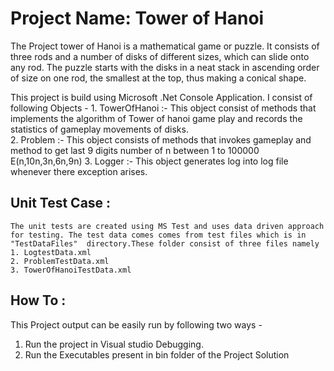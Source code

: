 ﻿# Project Name: Tower of Hanoi

The Project tower of Hanoi is a mathematical game or puzzle. It consists of three rods and a number of disks 
of different sizes, which can slide onto any rod. The puzzle starts with the disks in a neat stack in ascending
order of size on one rod, the smallest at the top, thus making a conical shape.

This project is build using Microsoft .Net Console Application. I consist of following Objects -
	1. TowerOfHanoi :- This object consist of methods that implements the algorithm of Tower of hanoi game play 
	                  and records the statistics of gameplay movements of disks.    
	2. Problem :-      This object consists of methods that invokes gameplay and  method to get last 9 digits number 
	                  of n between 1 to 100000  E(n,10n,3n,6n,9n) 
	3. Logger :-       This object generates log into log file whenever there exception arises.

## Unit Test Case :
    The unit tests are created using MS Test and uses data driven approach for testing. The test data comes comes from test files which is in 
	"TestDataFiles"  directory.These folder consist of three files namely 
	1. LogtestData.xml
	2. ProblemTestData.xml
	3. TowerOfHanoiTestData.xml



## How To :

 This Project output can be easily run by following two ways - 
 1. Run the project in Visual studio Debugging.
 2. Run the Executables present in bin folder of the Project Solution


